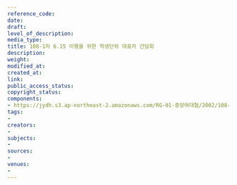 ```yaml
---
reference_code: 
date: 
draft: 
level_of_description: 
media_type: 
title: 108-1차 6.15 이행을 위한 학생단위 대표자 간담회
description: 
weight: 
modified_at: 
created_at: 
link: 
public_access_status: 
copyright_status: 
components:
- https://jydh.s3.ap-northeast-2.amazonaws.com/RG-01-중앙여대협/2002/108-1차+6.15+이행을+위한+학생단위+대표자+간담회.pdf
tags:
- 
creators:
- 
subjects:
- 
sources:
- 
venues:
- 
---
```

